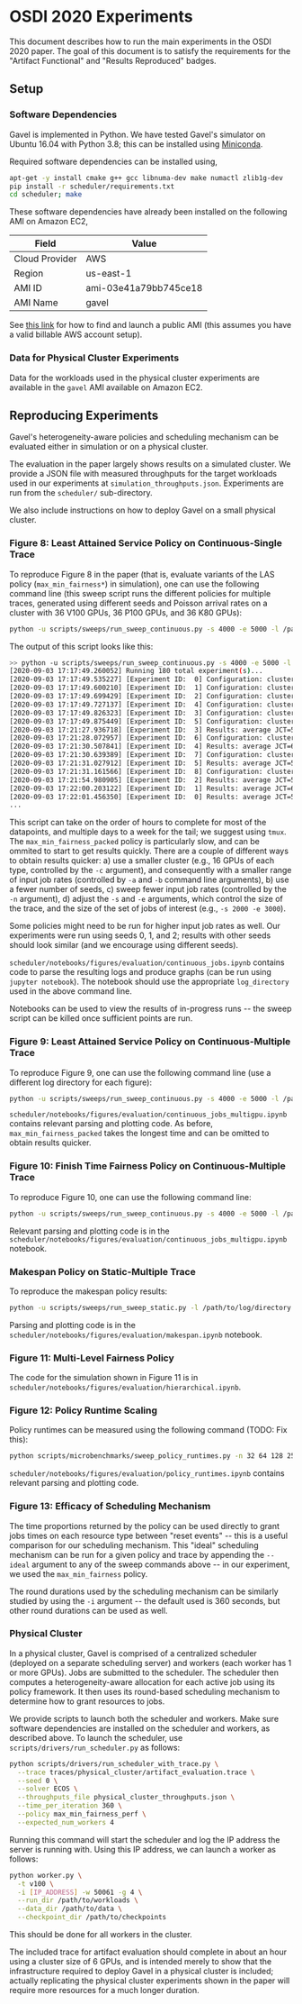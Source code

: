 # OSDI 2020 Experiments

This document describes how to run the main experiments in the OSDI 2020 paper.
The goal of this document is to satisfy the requirements for the "Artifact Functional" and
"Results Reproduced" badges.

## Setup

### Software Dependencies

Gavel is implemented in Python. We have tested Gavel's simulator on Ubuntu 16.04
with Python 3.8; this can be installed using
[Miniconda](https://docs.conda.io/en/latest/miniconda.html).

Required software dependencies can be installed using,

```bash
apt-get -y install cmake g++ gcc libnuma-dev make numactl zlib1g-dev
pip install -r scheduler/requirements.txt
cd scheduler; make
```

These software dependencies have already been installed on the following
AMI on Amazon EC2,

| Field  | Value |
| -------------  | ------------- |
| Cloud Provider | AWS |
| Region         | us-east-1  |
| AMI ID         | ami-03e41a79bb745ce18  |
| AMI Name       | gavel |

See [this link](https://docs.aws.amazon.com/AWSEC2/latest/UserGuide/finding-an-ami.html)
for how to find and launch a public AMI (this assumes you have a valid billable AWS account setup).


### Data for Physical Cluster Experiments

Data for the workloads used in the physical cluster experiments are
available in the `gavel` AMI available on Amazon EC2.

## Reproducing Experiments

Gavel's heterogeneity-aware policies and scheduling mechanism can be evaluated
either in simulation or on a physical cluster.

The evaluation in the paper largely shows results on a simulated cluster.
We provide a JSON file with measured throughputs for the target workloads
used in our experiments at `simulation_throughputs.json`. Experiments
are run from the `scheduler/` sub-directory.

We also include instructions on how to deploy Gavel on a small physical
cluster.

### Figure 8: Least Attained Service Policy on Continuous-Single Trace

To reproduce Figure 8 in the paper (that is, evaluate variants of the LAS
policy (`max_min_fairness*`) in simulation), one can use the following command
line (this sweep script runs the different policies for multiple traces,
generated using different seeds and Poisson arrival rates on a cluster with
36 V100 GPUs, 36 P100 GPUs, and 36 K80 GPUs):

```bash
python -u scripts/sweeps/run_sweep_continuous.py -s 4000 -e 5000 -l /path/to/log/directory -j 24 -p allox gandiva max_min_fairness max_min_fairness_perf max_min_fairness_packed --seeds 0 1 2 -c 36:36:36 -a 0.0 -b 6.0 -n 16
```

The output of this script looks like this:

```bash
>> python -u scripts/sweeps/run_sweep_continuous.py -s 4000 -e 5000 -l test_logs -j 6 -p allox gandiva max_min_fairness max_min_fairness_perf --seeds 42 1234 15 -c 36:36:36 -a 0.0 -b 6.0 -n 16
[2020-09-03 17:17:49.260052] Running 180 total experiment(s)...
[2020-09-03 17:17:49.535227] [Experiment ID:  0] Configuration: cluster_spec=v100:36|p100:36|k80:36, policy=AlloX_Perf, seed=42, lam=9000.000000, profiling_percentage=1.000000, num_reference_models=26
[2020-09-03 17:17:49.600210] [Experiment ID:  1] Configuration: cluster_spec=v100:36|p100:36|k80:36, policy=AlloX_Perf, seed=1234, lam=9000.000000, profiling_percentage=1.000000, num_reference_models=26
[2020-09-03 17:17:49.699429] [Experiment ID:  2] Configuration: cluster_spec=v100:36|p100:36|k80:36, policy=AlloX_Perf, seed=15, lam=9000.000000, profiling_percentage=1.000000, num_reference_models=26
[2020-09-03 17:17:49.727137] [Experiment ID:  4] Configuration: cluster_spec=v100:36|p100:36|k80:36, policy=AlloX_Perf, seed=1234, lam=4500.000000, profiling_percentage=1.000000, num_reference_models=26
[2020-09-03 17:17:49.826323] [Experiment ID:  3] Configuration: cluster_spec=v100:36|p100:36|k80:36, policy=AlloX_Perf, seed=42, lam=4500.000000, profiling_percentage=1.000000, num_reference_models=26
[2020-09-03 17:17:49.875449] [Experiment ID:  5] Configuration: cluster_spec=v100:36|p100:36|k80:36, policy=AlloX_Perf, seed=15, lam=4500.000000, profiling_percentage=1.000000, num_reference_models=26
[2020-09-03 17:21:27.936718] [Experiment ID:  3] Results: average JCT=59770.441018, utilization=0.121262
[2020-09-03 17:21:28.072957] [Experiment ID:  6] Configuration: cluster_spec=v100:36|p100:36|k80:36, policy=AlloX_Perf, seed=42, lam=3000.000000, profiling_percentage=1.000000, num_reference_models=26
[2020-09-03 17:21:30.507841] [Experiment ID:  4] Results: average JCT=64695.450528, utilization=0.123312
[2020-09-03 17:21:30.639389] [Experiment ID:  7] Configuration: cluster_spec=v100:36|p100:36|k80:36, policy=AlloX_Perf, seed=1234, lam=3000.000000, profiling_percentage=1.000000, num_reference_models=26
[2020-09-03 17:21:31.027912] [Experiment ID:  5] Results: average JCT=55072.401336, utilization=0.121365
[2020-09-03 17:21:31.161566] [Experiment ID:  8] Configuration: cluster_spec=v100:36|p100:36|k80:36, policy=AlloX_Perf, seed=15, lam=3000.000000, profiling_percentage=1.000000, num_reference_models=26
[2020-09-03 17:21:54.980905] [Experiment ID:  2] Results: average JCT=54834.129989, utilization=0.060839
[2020-09-03 17:22:00.203122] [Experiment ID:  1] Results: average JCT=64494.582453, utilization=0.061878
[2020-09-03 17:22:01.456350] [Experiment ID:  0] Results: average JCT=59492.106756, utilization=0.060797
...
```

This script can take on the order of hours to complete for most of the datapoints,
and multiple days to a week for the tail; we suggest using `tmux`. The
`max_min_fairness_packed` policy is particularly slow, and can be ommited to
start to get results quickly. There are a couple of different ways to obtain results quicker:
a) use a smaller cluster (e.g., 16 GPUs of each type, controlled by the `-c`
argument), and consequently with a smaller range of input job rates (controlled
by `-a` and `-b` command line arguments), b) use a fewer number of seeds,
c) sweep fewer input job rates (controlled by the `-n` argument),
d) adjust the `-s` and `-e` arguments, which control the
size of the trace, and the size of the set of jobs of interest (e.g., `-s 2000 -e 3000`).

Some policies might need to be run for higher input job rates as well. Our
experiments were run using seeds 0, 1, and 2; results with other seeds should
look similar (and we encourage using different seeds).

`scheduler/notebooks/figures/evaluation/continuous_jobs.ipynb` contains
code to parse the resulting logs and produce graphs (can be run using `jupyter
notebook`). The notebook should use the appropriate `log_directory` used
in the above command line.

Notebooks can be used to view the results of in-progress runs -- the sweep
script can be killed once sufficient points are run.

### Figure 9: Least Attained Service Policy on Continuous-Multiple Trace

To reproduce Figure 9, one can use the following command line (use a different
log directory for each figure):

```bash
python -u scripts/sweeps/run_sweep_continuous.py -s 4000 -e 5000 -l /path/to/log/directory -j 24 -p gandiva max_min_fairness max_min_fairness_perf max_min_fairness_packed --seeds 0 1 2 -c 36:36:36 -a 0.0 -b 3.0 -n 11 --generate-multi-gpu-jobs
```

`scheduler/notebooks/figures/evaluation/continuous_jobs_multigpu.ipynb` contains
relevant parsing and plotting code. As before, `max_min_fairness_packed` takes
the longest time and can be omitted to obtain results quicker.

### Figure 10: Finish Time Fairness Policy on Continuous-Multiple Trace

To reproduce Figure 10, one can use the following command line:

```bash
python -u scripts/sweeps/run_sweep_continuous.py -s 4000 -e 5000 -l /path/to/log/directory -j 24 -p finish_time_fairness finish_time_fairness_perf --seeds 0 1 2 -c 36:36:36 -a 0.0 -b 3.0 -n 11 --generate-multi-gpu-jobs
```

Relevant parsing and plotting code is in the
`scheduler/notebooks/figures/evaluation/continuous_jobs_multigpu.ipynb` notebook.

### Makespan Policy on Static-Multiple Trace

To reproduce the makespan policy results:

```bash
python -u scripts/sweeps/run_sweep_static.py -l /path/to/log/directory -j 24 -p gandiva max_min_fairness min_total_duration min_total_duration_packed fifo gandiva --seeds 0 1 2 -c 36:36:36 -a 0 -b 500 -n 6 --generate-multi-gpu-jobs
```

Parsing and plotting code is in the
`scheduler/notebooks/figures/evaluation/makespan.ipynb` notebook.

### Figure 11: Multi-Level Fairness Policy

The code for the simulation shown in Figure 11 is in `scheduler/notebooks/figures/evaluation/hierarchical.ipynb`.

### Figure 12: Policy Runtime Scaling

Policy runtimes can be measured using the following command (TODO: Fix this):

```bash
python scripts/microbenchmarks/sweep_policy_runtimes.py -n 32 64 128 256 512 1024 2048 -p max_min_fairness_perf max_min_fairness_packed max_min_fairness_water_filling max_min_fairness_water_filling_packed --num_trials 3
```

`scheduler/notebooks/figures/evaluation/policy_runtimes.ipynb` contains relevant
parsing and plotting code.

### Figure 13: Efficacy of Scheduling Mechanism

The time proportions returned by the policy can be used directly to grant jobs
times on each resource type between "reset events" -- this is a useful comparison
for our scheduling mechanism. This "ideal" scheduling mechanism can be run
for a given policy and trace by appending the `--ideal` argument to any of the
sweep commands above -- in our experiment, we used the `max_min_fairness` policy.

The round durations used by the scheduling mechanism can be similarly studied
by using the `-i` argument -- the default used is 360 seconds, but other round
durations can be used as well.


### Physical Cluster

In a physical cluster, Gavel is comprised of a centralized scheduler (deployed on a separate scheduling
server) and workers (each worker has 1 or more GPUs). Jobs are submitted
to the scheduler. The scheduler then computes a heterogeneity-aware allocation for
each active job using its policy framework. It then uses its round-based scheduling
mechanism to determine how to grant resources to jobs.

We provide scripts to launch both the scheduler and workers. Make sure software
dependencies are installed on the scheduler and workers, as described above.
To launch the scheduler, use `scripts/drivers/run_scheduler.py` as follows:
```bash
python scripts/drivers/run_scheduler_with_trace.py \
  --trace traces/physical_cluster/artifact_evaluation.trace \
  --seed 0 \
  --solver ECOS \
  --throughputs_file physical_cluster_throughputs.json \
  --time_per_iteration 360 \
  --policy max_min_fairness_perf \
  --expected_num_workers 4
```
Running this command will start the scheduler and log the IP address
the server is running with. Using this IP address, we can launch a worker
as follows:
```bash
python worker.py \
  -t v100 \
  -i [IP_ADDRESS] -w 50061 -g 4 \
  --run_dir /path/to/workloads \
  --data_dir /path/to/data \
  --checkpoint_dir /path/to/checkpoints
```
This should be done for all workers in the cluster.

The included trace for artifact evaluation should complete in about an hour using
a cluster size of 6 GPUs, and is intended merely to show that the infrastructure
required to deploy Gavel in a physical cluster is included; actually replicating
the physical cluster experiments shown in the paper will require more
resources for a much longer duration.
